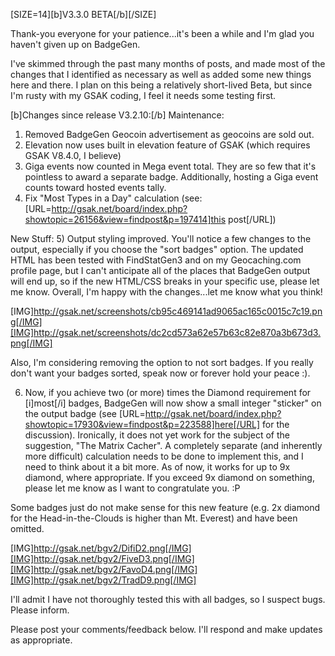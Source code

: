 [SIZE=14][b]V3.3.0 BETA[/b][/SIZE]

Thank-you everyone for your patience...it's been a while and I'm glad you haven't given up on BadgeGen.


I've skimmed through the past many months of posts, and made most of the changes that I identified as necessary as well as added some new things here and there.  I plan on this being a relatively short-lived Beta, but since I'm rusty with my GSAK coding, I feel it needs some testing first.


[b]Changes since release V3.2.10:[/b]
 Maintenance:
 1)  Removed BadgeGen Geocoin advertisement as geocoins are sold out.
 2)  Elevation now uses built in elevation feature of GSAK (which requires GSAK V8.4.0, I believe)
 3)  Giga events now counted in Mega event total.  They are so few that it's pointless to award a separate badge. Additionally, hosting a Giga event counts toward hosted events tally.
 4)  Fix "Most Types in a Day" calculation (see: [URL=http://gsak.net/board/index.php?showtopic=26156&view=findpost&p=197414]this post[/URL])

 New Stuff:
 5) Output styling improved.  You'll notice a few changes to the output, especially if you choose the "sort badges" option.  The updated HTML has been tested with FindStatGen3 and on my Geocaching.com profile page, but I can't anticipate all of the places that BadgeGen output will end up, so if the new HTML/CSS breaks in your specific use, please let me know.  Overall, I'm happy with the changes...let me know what you think!

[IMG]http://gsak.net/screenshots/cb95c469141ad9065ac165c0015c7c19.png[/IMG][IMG]http://gsak.net/screenshots/dc2cd573a62e57b63c82e870a3b673d3.png[/IMG]

Also, I'm considering removing the option to not sort badges.  If you really don't want your badges sorted, speak now or forever hold your peace :).
 
 
6) Now, if you achieve two (or more) times the Diamond requirement for [i]most[/i] badges, BadgeGen will now show a small integer "sticker" on the output badge (see [URL=http://gsak.net/board/index.php?showtopic=17930&view=findpost&p=223588]here[/URL] for the discussion).  Ironically, it does not yet work for the subject of the suggestion, "The Matrix Cacher".  A completely separate (and inherently more difficult) calculation needs to be done to implement this, and I need to think about it a bit more.  As of now, it works for up to 9x diamond, where appropriate.  If you exceed 9x diamond on something, please let me know as I want to congratulate you.  :P   

Some badges just do not make sense for this new feature (e.g. 2x diamond for the Head-in-the-Clouds is higher than Mt. Everest) and have been omitted.

[IMG]http://gsak.net/bgv2/DifiD2.png[/IMG][IMG]http://gsak.net/bgv2/FiveD3.png[/IMG][IMG]http://gsak.net/bgv2/FavoD4.png[/IMG][IMG]http://gsak.net/bgv2/TradD9.png[/IMG]

I'll admit I have not thoroughly tested this with all badges, so I suspect bugs. Please inform.





Please post your comments/feedback below.  I'll respond and make updates as appropriate.






